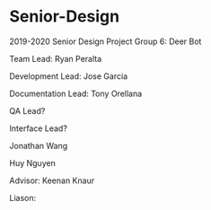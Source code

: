 # Senior-Design
2019-2020 Senior Design Project
Group 6: Deer Bot

Team Lead: Ryan Peralta

Development Lead: Jose Garcia

Documentation Lead: Tony Orellana

QA Lead?

Interface Lead?


Jonathan Wang

Huy Nguyen


Advisor: Keenan Knaur

Liason:
